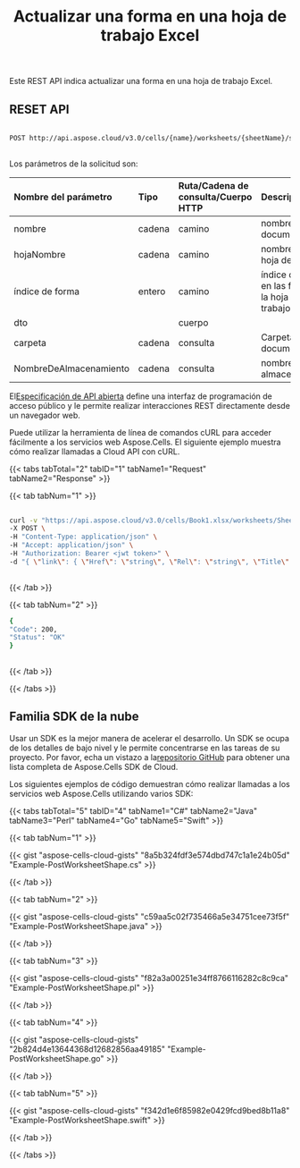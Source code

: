﻿---
title: Actualizar una forma en una hoja de trabajo Excel
second_title: Aspose.Cells Cloud Documen
linktitle: Actualizar
type: docs
url: /es/shapes/update/
aliases: [/update-a-shape-inside-the-worksheet/]
keywords: Update a shape on an Excel workshee
description: Aspose.Cells Cloud REST API admite la actualización de una forma en una hoja de trabajo Excel. SDK admite tipos de lenguajes de desarrollo. Incluyen Android, C#, Go, Java, NodeJS, Perl, PHP, Python, Ruby y Swift
weight: 31
---
Este REST API indica actualizar una forma en una hoja de trabajo Excel.
 
## RESET API
 
```bash
 
POST http://api.aspose.cloud/v3.0/cells/{name}/worksheets/{sheetName}/shapes/{shapeindex}
 
```
 Los parámetros de la solicitud son:
 
| Nombre del parámetro| Tipo| Ruta/Cadena de consulta/Cuerpo HTTP|Descripción|
|:- |:- |:- |:- |
| nombre| cadena| camino| nombre del documento.|
| hojaNombre| cadena| camino| nombre de la hoja de trabajo.|
| índice de forma| entero| camino| índice de forma en las formas de la hoja de trabajo.|
| dto|| cuerpo||
| carpeta| cadena| consulta| Carpeta del documento.|
| NombreDeAlmacenamiento| cadena| consulta| nombre de almacenamiento.|
 
 El[Especificación de API abierta](https://apireference.aspose.cloud/cells/#/Shapes/PostWorksheetShape) define una interfaz de programación de acceso público y le permite realizar interacciones REST directamente desde un navegador web.
 
Puede utilizar la herramienta de línea de comandos cURL para acceder fácilmente a los servicios web Aspose.Cells. El siguiente ejemplo muestra cómo realizar llamadas a Cloud API con cURL.
 
{{< tabs tabTotal="2" tabID="1" tabName1="Request" tabName2="Response" >}}
 
{{< tab tabNum="1" >}}
 
```bash
 
curl -v "https://api.aspose.cloud/v3.0/cells/Book1.xlsx/worksheets/Sheet1/shapes/0?folder=Temp" \
-X POST \
-H "Content-Type: application/json" \
-H "Accept: application/json" \
-H "Authorization: Bearer <jwt token>" \
-d "{ \"link\": { \"Href\": \"string\", \"Rel\": \"string\", \"Title\": \"string\", \"Type\": \"string\" }, \"Name\": \"string\", \"MsoDrawingType\": \"string\", \"AutoShapeType\": \"string\", \"Placement\": \"string\", \"UpperLeftRow\": 0, \"Top\": 0, \"UpperLeftColumn\": 0, \"Left\": 0, \"LowerRightRow\": 0, \"Bottom\": 0, \"LowerRightColumn\": 10, \"Right\": 0, \"Width\": 0, \"Height\": 0, \"X\": 0, \"Y\": 0, \"RotationAngle\": 0, \"HtmlText\": \"string\", \"Text\": \"string\", \"AlternativeText\": \"string\", \"TextHorizontalAlignment\": \"string\", \"TextHorizontalOverflow\": \"string\", \"TextOrientationType\": \"string\", \"TextVerticalAlignment\": \"string\", \"TextVerticalOverflow\": \"string\", \"IsGroup\": true, \"IsHidden\": true, \"IsLockAspectRatio\": true, \"IsLocked\": true, \"IsPrintable\": true, \"IsTextWrapped\": true, \"IsWordArt\": true, \"LinkedCell\": \"string\", \"ZOrderPosition\": 0, \"Font\": { \"Color\": { \"A\": 0, \"R\": 0, \"G\": 0, \"B\": 0 }, \"DoubleSize\": 0, \"IsBold\": true, \"IsItalic\": true, \"IsStrikeout\": true, \"IsSubscript\": true, \"IsSuperscript\": true, \"Name\": \"string\", \"Size\": 0, \"Underline\": \"string\" }, \"Hyperlink\": \"string\"}"
 
```
 
{{< /tab >}}
 
{{< tab tabNum="2" >}}
 
```bash
{
"Code": 200,
"Status": "OK"
}
 
```
 
{{< /tab >}}
 
{{< /tabs >}}
 
## Familia SDK de la nube
 
 Usar un SDK es la mejor manera de acelerar el desarrollo. Un SDK se ocupa de los detalles de bajo nivel y le permite concentrarse en las tareas de su proyecto. Por favor, echa un vistazo a la[repositorio GitHub](https://github.com/aspose-cells-cloud) para obtener una lista completa de Aspose.Cells SDK de Cloud.
 
Los siguientes ejemplos de código demuestran cómo realizar llamadas a los servicios web Aspose.Cells utilizando varios SDK:
 

{{< tabs tabTotal="5" tabID="4" tabName1="C#" tabName2="Java" tabName3="Perl" tabName4="Go" tabName5="Swift" >}}

{{< tab tabNum="1" >}}

{{< gist "aspose-cells-cloud-gists" "8a5b324fdf3e574dbd747c1a1e24b05d" "Example-PostWorksheetShape.cs" >}}

{{< /tab >}}

{{< tab tabNum="2" >}}

{{< gist "aspose-cells-cloud-gists" "c59aa5c02f735466a5e34751cee73f5f" "Example-PostWorksheetShape.java" >}}

{{< /tab >}}

{{< tab tabNum="3" >}}

{{< gist "aspose-cells-cloud-gists" "f82a3a00251e34ff8766116282c8c9ca" "Example-PostWorksheetShape.pl" >}}

{{< /tab >}}

{{< tab tabNum="4" >}}

{{< gist "aspose-cells-cloud-gists" "2b824d4e13644368d12682856aa49185" "Example-PostWorksheetShape.go" >}}

{{< /tab >}}

{{< tab tabNum="5" >}}

{{< gist "aspose-cells-cloud-gists" "f342d1e6f85982e0429fcd9bed8b11a8" "Example-PostWorksheetShape.swift" >}}

{{< /tab >}}

{{< /tabs >}}
